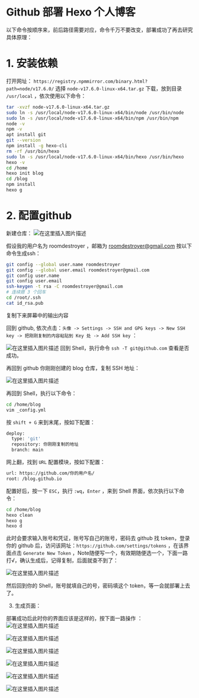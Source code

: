 # Github 部署 Hexo 个人博客

以下命令按顺序来，前后路径需要对应，命令千万不要改变，部署成功了再去研究具体原理：

# 1. 安装依赖

打开网址： `https://registry.npmmirror.com/binary.html?path=node/v17.6.0/`
选择 `node-v17.6.0-linux-x64.tar.gz` 下载，放到目录 `/usr/local` ，依次使用以下命令：

```bash
tar -xvzf node-v17.6.0-linux-x64.tar.gz
sudo ln -s /usr/local/node-v17.6.0-linux-x64/bin/node /usr/bin/node
sudo ln -s /usr/local/node-v17.6.0-linux-x64/bin/npm /usr/bin/npm
node -v
npm -v
apt install git
git --version
npm install -g hexo-cli
rm -rf /usr/bin/hexo
sudo ln -s /usr/local/node-v17.6.0-linux-x64/bin/hexo /usr/bin/hexo
hexo -v
cd /home
hexo init blog
cd /blog
npm install
hexo g
```



# 2. 配置github

新建仓库：
![在这里插入图片描述](https://s2.loli.net/2022/05/29/oziOZeLpI59hQPF.png)

假设我的用户名为 roomdestroyer ，邮箱为 roomdestroyer@gmail.com 按以下命令生成ssh：

```bash
git config --global user.name roomdestroyer 
git config --global user.email roomdestroyer@gmail.com
git config user.name
git config user.email
ssh-keygen -t rsa -C roomdestroyer@gmail.com
# 连续摁 3 个回车
cd /root/.ssh
cat id_rsa.pub
```
复制下来屏幕中的输出内容

回到 github, 依次点击：`头像 -> Settings -> SSH and GPG keys -> New SSH key -> 把刚刚复制的内容粘贴到 Key 处 -> Add SSH key` ： 

![在这里插入图片描述](https://s2.loli.net/2022/05/29/FjRrsv6fpy7h8JC.png)
回到 Shell，执行命令 `ssh -T git@github.com` 查看是否成功。

再回到 github 你刚刚创建的 blog 仓库，复制 SSH 地址：

![在这里插入图片描述](https://s2.loli.net/2022/05/29/2kEU1PLMObVnsJW.png)

再回到 Shell，执行以下命令：

```bash
cd /home/blog
vim _config.yml
```

按 `shift + G` 来到末尾，按如下配置：

```bash
deploy:
  type: 'git'
  repository: 你刚刚复制的地址
  branch: main
```

网上翻，找到 `URL` 配置模块，按如下配置：

```bash
url: https://github.com/你的用户名/
root: /blog.github.io
```

配置好后，按一下 `ESC`，执行 `:wq`，`Enter` ，来到 Shell 界面，依次执行以下命令：

```bash
cd /home/blog
hexo clean
hexo g
hexo d
```

此时会要求输入账号和凭证，账号写自己的账号，密码去 github 找 token，登录你的 github 后，访问该网址：`https://github.com/settings/tokens` ，在该界面点击 `Generate New Token` ，Note随便写一个，有效期随便选一个，下面一路打√，确认生成后，记得复制，后面就查不到了：

![在这里插入图片描述](https://s2.loli.net/2022/05/29/UM2miQWTHhObqwX.png)


然后回到你的 Shell，账号就填自己的号，密码填这个 token，等一会就部署上去了。


3. 生成页面：

部署成功后此时你的界面应该是这样的，按下面一路操作 ：
![在这里插入图片描述](https://s2.loli.net/2022/05/29/dlrOF4IYKA2i6gR.png)

![在这里插入图片描述](https://s2.loli.net/2022/05/29/DHEQF8jakTUOwPo.png)


![在这里插入图片描述](https://s2.loli.net/2022/05/29/xLjCovPM8Zqwgsp.png)

![在这里插入图片描述](https://s2.loli.net/2022/05/29/oYXtP7jf6sUu1vz.png)

![在这里插入图片描述](https://s2.loli.net/2022/05/29/t7IPR1maQdzqhjb.png)

![在这里插入图片描述](https://s2.loli.net/2022/05/29/OuaGidwqgxZ5f8Y.png)